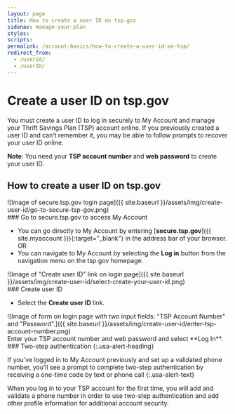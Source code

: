 ```yaml
---
layout: page
title: How to create a user ID on tsp.gov
sidenav: manage-your-plan
styles:
scripts:
permalink: /account-basics/how-to-create-a-user-id-on-tsp/
redirect_from:
  - /userid/
  - /userID/
---
```


# Create a user ID on tsp.gov

You must create a user ID to log in securely to My Account and manage your Thrift Savings Plan (TSP) account online. If you previously created a user ID and can’t remember it, you may be able to follow prompts to recover your user ID online.

**Note**: You need your **TSP account number** and **web password** to create your user ID.

## How to create a user ID on tsp.gov

<div class="usa-grid how-to">
<div class="usa-width-one-whole" markdown="1">
![Image of secure.tsp.gov login page]({{ site.baseurl }}/assets/img/create-user-id/go-to-secure-tsp-gov.png)

<div class="steps" markdown="1">
### Go to secure.tsp.gov to access My Account

- You can go directly to My Account by entering [**secure.tsp.gov**]({{ site.myaccount }}){:target="\_blank"} in the address bar of your browser.   
OR
- You can navigate to My Account by selecting the **Log in** button from the navigation menu on the tsp.gov homepage.
</div>

</div>
</div>
<!-- END div.usa-grid how-to -->

<div class="usa-grid how-to">
<div class="usa-width-one-whole" markdown="1">
![Image of "Create user ID" link on login page]({{ site.baseurl }}/assets/img/create-user-id/select-create-your-user-id.png)

<div class="steps" markdown="1">
### Create user ID

- Select the **Create user ID** link.
</div>

</div>
</div>
<!-- END div.usa-grid how-to -->

<div class="usa-grid how-to">
<div class="usa-width-one-whole" markdown="1">
![Image of form on login page with two input fields: "TSP Account Number" and "Password".]({{ site.baseurl }}/assets/img/create-user-id/enter-tsp-account-number.png)

<div class="steps" markdown="1">
Enter your TSP account number and web password and select **Log In**.
</div>

</div>
</div>
<!-- END div.usa-grid how-to -->

<div class="usa-alert  usa-alert-info usa-alert">
<div class="usa-alert-body" markdown="1">
### Two-step authentication
{:.usa-alert-heading}

If you’ve logged in to My Account previously and set up a validated phone number, you’ll see a prompt to complete two-step authentication by receiving a one-time code by text or phone call
{:.usa-alert-text}
</div>
</div>


When you log in to your TSP account for the first time, you will add and validate a phone number in order to use <span data-term="Two-step authentication" class="js-glossary-toggle term term-end">two-step authentication</span> and add other profile information for additional account security.
